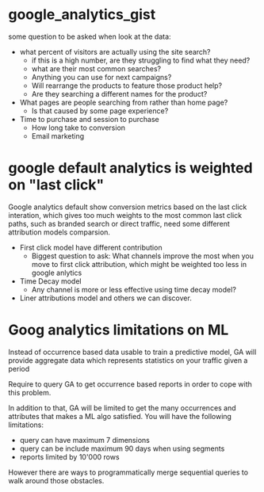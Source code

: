 # google_analytics_gist
some question to be asked when look at the data:
- what percent of visitors are actually using the site search?
  - if this is a high number, are they struggling to find what they need?
  - what are their most common searches?
  - Anything you can use for next campaigns?
  - Will rearrange the products to feature those product help?
  - Are they searching a different names for the product?
- What pages are people searching from rather than home page?
  - Is that caused by some page experience?
- Time to purchase and session to purchase
  - How long take to conversion
  - Email marketing

# google default analytics is weighted on "last click"
Google analytics default show conversion metrics based on the last click interation, which gives too much weights to the most common last click paths, such as branded search or direct traffic, need some different attribution models comparsion.

- First click model have different contribution
  - Biggest question to ask: What channels improve the most when you move to first click attribution, which might be weighted too less in google anlytics
- Time Decay model
  - Any channel is more or less effective using time decay model?
- Liner attributions model and others we can discover.


# Goog analytics limitations on ML

Instead of occurrence based data usable to train a predictive model, GA will provide aggregate data which represents statistics on your traffic given a period 

Require to query GA to get occurrence based reports in order to cope with this problem.

In addition to that, GA will be limited to get the many occurrences and attributes that makes a ML algo satisfied. You will have the following limitations:

- query can have maximum 7 dimensions
- query can be include maximum 90 days when using segments
- reports limited by 10'000 rows

However there are ways to programmatically merge sequential queries to walk around those obstacles.

# 
